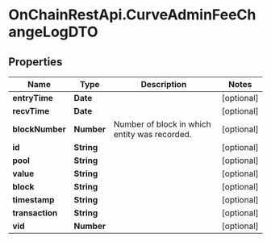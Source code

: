 # OnChainRestApi.CurveAdminFeeChangeLogDTO

## Properties

Name | Type | Description | Notes
------------ | ------------- | ------------- | -------------
**entryTime** | **Date** |  | [optional] 
**recvTime** | **Date** |  | [optional] 
**blockNumber** | **Number** | Number of block in which entity was recorded. | [optional] 
**id** | **String** |  | [optional] 
**pool** | **String** |  | [optional] 
**value** | **String** |  | [optional] 
**block** | **String** |  | [optional] 
**timestamp** | **String** |  | [optional] 
**transaction** | **String** |  | [optional] 
**vid** | **Number** |  | [optional] 


